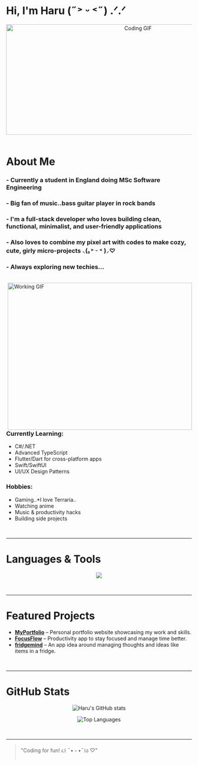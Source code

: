 # Hi, I'm Haru (˶˃ ᵕ ˂˶) .ᐟ.ᐟ

<div align="center">
  <img height="300" width="700" alt="Coding GIF" src="[https://raw.githubusercontent.com/Xx-Ashutosh-xX/Haru-Tachibana/assets/ryo.gif](https://github.com/Haru-Tachibana/Haru-Tachibana/blob/main/assets/ryo.gif)">
</div>

<br>

# About Me  

### - Currently a student in England doing MSc Software Engineering 
### - Big fan of music..bass guitar player in rock bands
### - I'm a full-stack developer who loves building clean, functional, minimalist, and user-friendly applications
### - Also loves to combine my pixel art with codes to make cozy, cute, girly micro-projects ⸜(｡˃ ᵕ ˂ )⸝♡
### - Always exploring new techies...

<br>

<img align="right" alt="Working GIF" height="400" width="500" src="[[https://raw.githubusercontent.com/Xx-Ashutosh-xX/Xx-Ashutosh-xX/master/assets/1936.gif](https://tenor.com/gK8XFCI08Eo.gif)](https://github.com/Haru-Tachibana/Haru-Tachibana/blob/main/assets/ui.gif)">

### Currently Learning:
- C#/.NET
- Advanced TypeScript  
- Flutter/Dart for cross-platform apps
- Swift/SwiftUI
- UI/UX Design Patterns

### Hobbies:
- Gaming..*I love Terraria..
- Watching anime
- Music & productivity hacks
- Building side projects

<br>

---

# Languages & Tools  

<p align="center">
  <img src="https://skillicons.dev/icons?i=ts,js,react,css,html,dart,flutter,tailwind,firebase,git,vscode&perline=6" />
</p>

<br>

---

# Featured Projects  

- **[MyPortfolio](https://github.com/Haru-Tachibana/MyPortfolio)** – Personal portfolio website showcasing my work and skills.  
- **[FocusFlow](https://github.com/Haru-Tachibana/FocusFlow)** – Productivity app to stay focused and manage time better.  
- **[fridgemind](https://github.com/Haru-Tachibana/fridgemind)** – An app idea around managing thoughts and ideas like items in a fridge.  

<br>

---

# GitHub Stats  

<p align="center">
  <img src="https://github-readme-stats.vercel.app/api?username=Haru-Tachibana&show_icons=true&theme=radical" alt="Haru's GitHub stats"/>
</p>

<p align="center">
  <img src="https://github-readme-stats.vercel.app/api/top-langs/?username=Haru-Tachibana&layout=compact&theme=radical" alt="Top Languages"/>
</p>

<br>

---

> "Coding for fun! ૮꒰ ˶• ༝ •˶꒱ა ♡"
